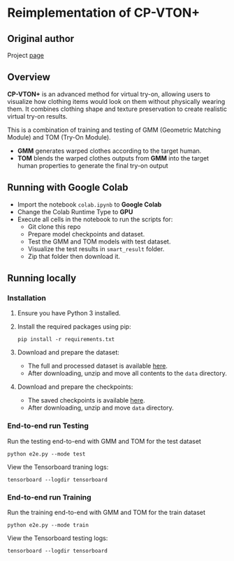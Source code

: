 # Reimplementation of CP-VTON+

## Original author

Project [page](https://minar09.github.io/cpvtonplus/)

## Overview

**CP-VTON+** is an advanced method for virtual try-on, allowing users to visualize how clothing items would look on them without physically wearing them. It combines clothing shape and texture preservation to create realistic virtual try-on results.

This is a combination of training and testing of GMM (Geometric Matching Module) and TOM (Try-On Module).
- **GMM** generates warped clothes according to the target human.
- **TOM** blends the warped clothes outputs from **GMM** into the target human properties to generate the final try-on output

## Running with Google Colab

- Import the notebook `colab.ipynb` to **Google Colab**
- Change the Colab Runtime Type to **GPU**
- Execute all cells in the notebook to run the scripts for:
	- Git clone this repo
  	- Prepare model checkpoints and dataset.
  	- Test the GMM and TOM models with test dataset.
  	- Visualize the test results in `smart_result` folder.
	- Zip that folder then download it.


## Running locally

### Installation

1. Ensure you have Python 3 installed.

2. Install the required packages using pip:
	```
	pip install -r requirements.txt
	```

3. Download and prepare the dataset:

	- The full and processed dataset is available [here](https://drive.google.com/file/d/1OfFzD-qeXH3Z058K7pQV-nyS4FJT6iA8/view?usp=sharing).
	- After downloading, unzip and move all contents to the `data` directory.

4. Download and prepare the checkpoints:

	- The saved checkpoints is available [here](https://drive.google.com/file/d/1xC0f4G2NRg5UILe7XcdqDQtnd12FotRc/view?usp=sharing).
	- After downloading, unzip and move  `data` directory.

### End-to-end run Testing

Run the testing end-to-end with GMM and TOM for the test dataset

```
python e2e.py --mode test
```

View the Tensorboard traning logs:
```
tensorboard --logdir tensorboard
```

### End-to-end run Training

Run the training end-to-end with GMM and TOM for the train dataset

```
python e2e.py --mode train
```

View the Tensorboard testing logs:
```
tensorboard --logdir tensorboard
```
